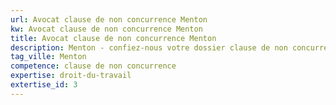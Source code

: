 ```yaml
---
url: Avocat clause de non concurrence Menton
kw: Avocat clause de non concurrence Menton
title: Avocat clause de non concurrence Menton
description: Menton - confiez-nous votre dossier clause de non concurrence
tag_ville: Menton
competence: clause de non concurrence
expertise: droit-du-travail
extertise_id: 3
---
```

